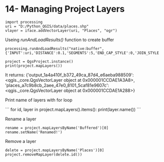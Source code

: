 # 14- Managing Project Layers

```
import processing
uri = "D:/Python_QGIS/data/places.shp"
vlayer = iface.addVectorLayer(uri, "Places", "ogr")
```
Useing *runAndLoadResults()* function to create buffer

```
processing.runAndLoadResults("native:buffer", {'INPUT':uri,'DISTANCE':0.1,'SEGMENTS':5,'END_CAP_STYLE':0,'JOIN_STYLE':0,'MITER_LIMIT':2,'DISSOLVE':False,'OUTPUT':'memory:'})

project = QgsProject.instance()
print(project.mapLayers())
```
It returns: 
{'output_1a4a410f_b372_49ca_87d4_e6aeba988509': <qgis._core.QgsVectorLayer object at 0x000001CCDAE1A3A8>, 'places_a7c9b8cb_2aee_47e0_8101_5caf81e9607c': <qgis._core.QgsVectorLayer object at 0x000001CCDAE1A288>}

<p> Print name of layers with for loop</p>
```
for id, layer in project.mapLayers().items():
    print(layer.name())
 ```

Rename a layer 
```
rename = project.mapLayersByName('Buffered')[0]
rename.setName('Renamed!')
```

Remove a layer
```
delete = project.mapLayersByName('Places')[0]
project.removeMapLayer(delete.id())
```
